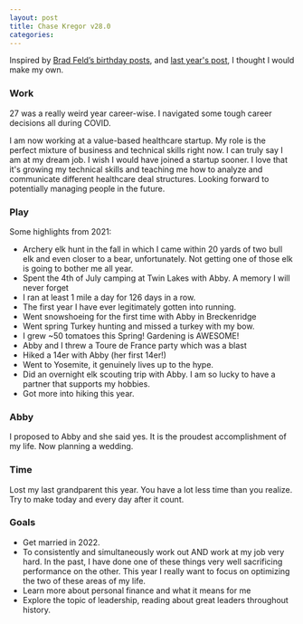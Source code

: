 ```yaml
---
layout: post
title: Chase Kregor v28.0
categories: 
---
```


Inspired by [Brad Feld’s birthday posts](https://feld.com/archives/2020/12/bfeld-v55-0.html), and [last year's post](https://chasekregor.com/2020/12/21/chase-kregor-v27/), I thought I would make my own.

### Work

27 was a really weird year career-wise. I navigated some tough career decisions all during COVID. 

I am now working at a value-based healthcare startup. My role is the perfect mixture of business and technical skills right now. I can truly say I am at my dream job. I wish I would have joined a startup sooner. I love that it's growing my technical skills and teaching me how to analyze and communicate different healthcare deal structures. Looking forward to potentially managing people in the future. 

### Play

Some highlights from 2021:
- Archery elk hunt in the fall in which I came within 20 yards of two bull elk and even closer to a bear, unfortunately. Not getting one of those elk is going to bother me all year. 
- Spent the 4th of July camping at Twin Lakes with Abby. A memory I will never forget
- I ran at least 1 mile a day for 126 days in a row. 
- The first year I have ever legitimately gotten into running.
- Went snowshoeing for the first time with Abby in Breckenridge
- Went spring Turkey hunting and missed a turkey with my bow. 
- I grew ~50 tomatoes this Spring! Gardening is AWESOME!
- Abby and I threw a Toure de France party which was a blast
- Hiked a 14er with Abby (her first 14er!)
- Went to Yosemite, it genuinely lives up to the hype. 
- Did an overnight elk scouting trip with Abby. I am so lucky to have a partner that supports my hobbies. 
- Got more into hiking this year. 

### Abby

I proposed to Abby and she said yes. It is the proudest accomplishment of my life. Now planning a wedding. 

### Time

Lost my last grandparent this year. You have a lot less time than you realize. Try to make today and every day after it count. 

### Goals
- Get married in 2022.
- To consistently and simultaneously work out AND work at my job very hard. In the past, I have done one of these things very well sacrificing performance on the other. This year I really want to focus on optimizing the two of these areas of my life.  
- Learn more about personal finance and what it means for me
- Explore the topic of leadership, reading about great leaders throughout history. 